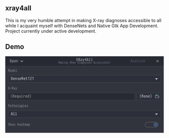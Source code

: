 ## xray4all

This is my very humble attempt in making X-ray diagnoses accessible to all while I acquaint myself with DenseNets and Native Gtk App Development. Project currently under active development.

## Demo

<p align="center">
  <img src="demo.png">
</p>
